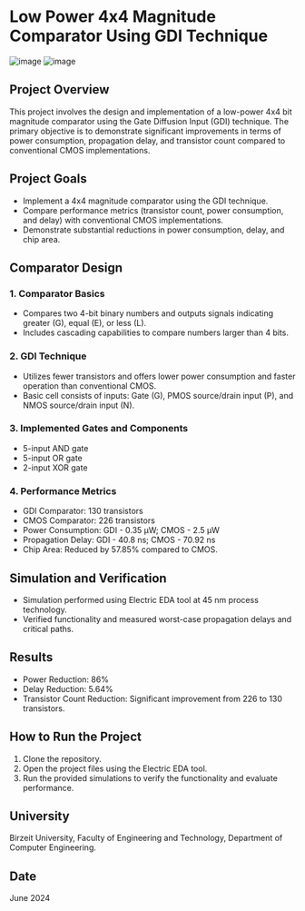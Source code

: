 # Low Power 4x4 Magnitude Comparator Using GDI Technique
![image](https://github.com/user-attachments/assets/d6e5804d-44ca-4b6b-bcc2-56cc2eedea1b)
![image](https://github.com/user-attachments/assets/56a94cbe-1d9b-4d40-800f-fcb96b0cd436)

## Project Overview
This project involves the design and implementation of a low-power 4x4 bit magnitude comparator using the Gate Diffusion Input (GDI) technique. The primary objective is to demonstrate significant improvements in terms of power consumption, propagation delay, and transistor count compared to conventional CMOS implementations.

## Project Goals
- Implement a 4x4 magnitude comparator using the GDI technique.
- Compare performance metrics (transistor count, power consumption, and delay) with conventional CMOS implementations.
- Demonstrate substantial reductions in power consumption, delay, and chip area.

## Comparator Design
### 1. Comparator Basics
- Compares two 4-bit binary numbers and outputs signals indicating greater (G), equal (E), or less (L).
- Includes cascading capabilities to compare numbers larger than 4 bits.

### 2. GDI Technique
- Utilizes fewer transistors and offers lower power consumption and faster operation than conventional CMOS.
- Basic cell consists of inputs: Gate (G), PMOS source/drain input (P), and NMOS source/drain input (N).

### 3. Implemented Gates and Components
- 5-input AND gate
- 5-input OR gate
- 2-input XOR gate

### 4. Performance Metrics
- GDI Comparator: 130 transistors
- CMOS Comparator: 226 transistors
- Power Consumption: GDI - 0.35 µW; CMOS - 2.5 µW
- Propagation Delay: GDI - 40.8 ns; CMOS - 70.92 ns
- Chip Area: Reduced by 57.85% compared to CMOS.

## Simulation and Verification
- Simulation performed using Electric EDA tool at 45 nm process technology.
- Verified functionality and measured worst-case propagation delays and critical paths.

## Results
- Power Reduction: 86%
- Delay Reduction: 5.64%
- Transistor Count Reduction: Significant improvement from 226 to 130 transistors.

## How to Run the Project
1. Clone the repository.
2. Open the project files using the Electric EDA tool.
3. Run the provided simulations to verify the functionality and evaluate performance.

## University
Birzeit University, Faculty of Engineering and Technology, Department of Computer Engineering.

## Date
June 2024


